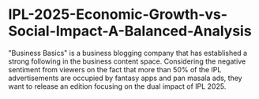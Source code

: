 # IPL-2025-Economic-Growth-vs-Social-Impact-A-Balanced-Analysis
"Business Basics" is a business blogging company that has established a strong following in the business content space. Considering the negative sentiment from viewers on the fact that more than 50% of the IPL advertisements are occupied by fantasy apps and pan masala ads, they want to release an edition focusing on the dual impact of IPL 2025.
